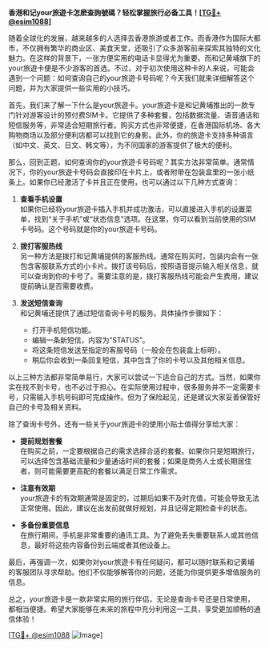 **香港和记your旅遊卡怎麽查詢號碼？轻松掌握旅行必备工具！[[TG💪+ @esim1088](https://t.me/s/esim1088)]**

随着全球化的发展，越来越多的人选择去香港旅游或者工作。而香港作为国际大都市，不仅拥有繁华的商业区、美食天堂，还吸引了众多游客前来探索其独特的文化魅力。在这样的背景下，一张方便实用的电话卡显得尤为重要。而和记黄埔旗下的your旅遊卡便是不少游客的首选。不过，对于初次使用这种卡的人来说，可能会遇到一个问题：如何查询自己的your旅遊卡号码呢？今天我们就来详细解答这个问题，并为大家提供一些实用的小技巧。

首先，我们来了解一下什么是your旅遊卡。your旅遊卡是和记黄埔推出的一款专门针对游客设计的预付费SIM卡。它提供了多种套餐，包括数据流量、语音通话和短信服务等，非常适合短期旅行者。购买方式也非常便捷，在香港国际机场、各大购物商场以及部分便利店都可以找到它的身影。此外，你的旅遊卡支持多种语言（如中文、英文、日文、韩文等），为不同国家的游客提供了极大的便利。

那么，回到正题，如何查询你的your旅遊卡号码呢？其实方法非常简单。通常情况下，你的your旅遊卡号码会直接印在卡片上，或者附带在包装盒里的一张小纸条上。如果你已经激活了卡并且正在使用，也可以通过以下几种方式查询：

1. **查看手机设置**  
   如果你已经将your旅遊卡插入手机并成功激活，可以直接进入手机的设置菜单，找到“关于手机”或“状态信息”选项。在这里，你可以看到当前使用的SIM卡号码。这个号码就是你的your旅遊卡号码。

2. **拨打客服热线**  
   另一种方法是拨打和记黄埔提供的客服热线。通常在购买时，包装内会有一张包含客服联系方式的小卡片。拨打该号码后，按照语音提示输入相关信息，就可以查询到你的卡号了。需要注意的是，拨打客服热线可能会产生费用，建议提前确认是否需要收费。

3. **发送短信查询**  
   和记黄埔还提供了通过短信查询卡号的服务。具体操作步骤如下：
   - 打开手机短信功能。
   - 编辑一条新短信，内容为“STATUS”。
   - 将这条短信发送至指定的客服号码（一般会在包装盒上标明）。
   - 稍后你会收到一条回复短信，其中包含了你的卡号以及其他相关信息。

以上三种方法都非常简单易行，大家可以尝试一下适合自己的方式。当然，如果你实在找不到卡号，也不必过于担心。在实际使用过程中，很多服务并不一定需要卡号，只需输入手机号码即可完成操作。但为了保险起见，还是建议大家妥善保管好自己的卡号及相关资料。

除了查询卡号外，还有一些关于your旅遊卡的使用小贴士值得分享给大家：

- **提前规划套餐**  
   在购买之前，一定要根据自己的需求选择合适的套餐。如果你只是短期旅行，可以选择包含基础流量和少量通话时间的套餐；如果是商务人士或长期居住者，则可能需要更高配的套餐以满足日常工作需求。

- **注意有效期**  
   your旅遊卡的有效期通常是固定的，过期后如果不及时充值，可能会导致无法正常使用。因此，建议在出发前就做好规划，并且记得定期检查卡的状态。

- **多备份重要信息**  
   在旅行期间，手机是非常重要的通讯工具。为了避免丢失重要联系人或其他信息，最好将这些内容备份到云端或者其他设备上。

最后，再强调一次，如果你对your旅遊卡有任何疑问，都可以随时联系和记黄埔的客服团队寻求帮助。他们不仅能够解答你的问题，还能为你提供更多增值服务的信息。

总之，your旅遊卡是一款非常实用的旅行伴侣，无论是查询卡号还是日常使用，都相当便捷。希望大家能够在未来的旅程中充分利用这一工具，享受更加顺畅的通信体验！

[[TG💪+ @esim1088](https://t.me/s/esim1088) ![Image](https://i.postimg.cc/4NQfJmqS/Snipaste-2025-05-13-00-14-12.png)]